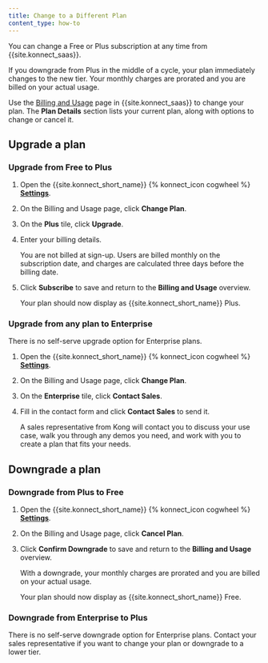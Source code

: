 ```yaml
---
title: Change to a Different Plan
content_type: how-to
---
```


You can change a Free or Plus subscription at any time from {{site.konnect_saas}}.

If you downgrade from Plus in the middle of a cycle, your plan immediately
changes to the new tier. Your monthly charges are prorated and you are billed
on your actual usage.

Use the [Billing and Usage](/konnect/account-management/) page in {{site.konnect_saas}} to
change your plan. The **Plan Details** section lists your current plan, along
with options to change or cancel it.

## Upgrade a plan

### Upgrade from Free to Plus

1. Open the {{site.konnect_short_name}} {% konnect_icon cogwheel %} [**Settings**](https://cloud.konghq.com/settings/billing-settings).

1. On the Billing and Usage page, click **Change Plan**.

1. On the **Plus** tile, click **Upgrade**.

1. Enter your billing details.

    You are not billed at sign-up. Users are billed monthly on the
    subscription date, and charges are calculated three days before the
    billing date.

1. Click **Subscribe** to save and return to the **Billing and Usage** overview.

    Your plan should now display as {{site.konnect_short_name}} Plus.

### Upgrade from any plan to Enterprise

There is no self-serve upgrade option for Enterprise plans.

1. Open the {{site.konnect_short_name}} {% konnect_icon cogwheel %} [**Settings**](https://cloud.konghq.com/settings/billing-settings).

1. On the Billing and Usage page, click **Change Plan**.

1. On the **Enterprise** tile, click **Contact Sales**.

1. Fill in the contact form and click **Contact Sales** to send it.

    A sales representative from Kong will contact you to discuss your use case,
    walk you through any demos you need, and work with you to create a plan that
    fits your needs.


## Downgrade a plan

### Downgrade from Plus to Free

1. Open the {{site.konnect_short_name}} {% konnect_icon cogwheel %} [**Settings**](https://cloud.konghq.com/settings/billing-settings).

1. On the Billing and Usage page, click **Cancel Plan**.

1. Click **Confirm Downgrade** to save and return to the **Billing and Usage**
overview.

    With a downgrade, your monthly charges are prorated and you are billed
    on your actual usage.

    Your plan should now display as {{site.konnect_short_name}} Free.

### Downgrade from Enterprise to Plus

There is no self-serve downgrade option for Enterprise plans. Contact your sales
representative if you want to change your plan or downgrade to a lower tier.
